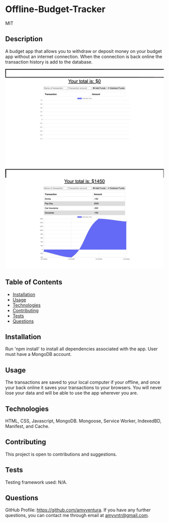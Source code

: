 # Offline-Budget-Tracker
MIT

## Description
A budget app that allows you to withdraw or deposit money on your budget app without 
an internet connection. When the connection is back online the transaction history is add to the database.

![image](image1.png)
![image](image2.png)

## Table of Contents

* [Installation](#installation)
* [Usage](#usage)
* [Technologies](#Technologies)
* [Contributing](#contributing)
* [Tests](#tests)
* [Questions](#questions)

## Installation
Run 'npm install' to install all dependencies associated with the app. User must have a MongoDB account.

## Usage
The transactions are saved to your local computer if your offline, and once your back online it saves your transactions to your browsers. You will never lose your data and will be able to use the app wherever you are.

## Technologies
HTML, CSS, Javascript, MongoDB. Mongoose, Service Worker, IndexedBD, Manifest, and Cache.

## Contributing
This project is open to contributions and suggestions.

## Tests
Testing framework used: N/A.

## Questions
GitHub Profile: https://github.com/amyventura. 
If you have any further questions, you can contact me through email at amyvntr@gmail.com.
